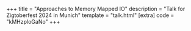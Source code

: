 +++
title = "Approaches to Memory Mapped IO"
description = "Talk for Zigtoberfest 2024 in Munich"
template = "talk.html"
[extra]
code = "kMHzploGaNo"
+++
